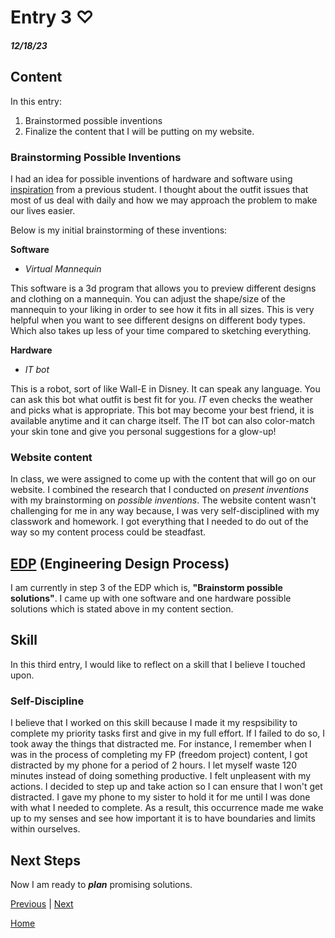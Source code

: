 # Entry 3 ♡
##### 12/18/23

## Content
In this entry:
1. Brainstormed possible inventions 
2. Finalize the content that I will be putting on my website. 

### Brainstorming Possible Inventions 

I had an idea for possible inventions of hardware and software using <ins>[inspiration](https://chanryc9471.github.io/sep10-freedom-project/#hardware)</ins> from a previous student. I thought about the outfit issues that most of us deal with daily and how we may approach the problem to make our lives easier.

 Below is my initial brainstorming of these inventions:

 **Software**
- _Virtual Mannequin_

This software is a 3d program that allows you to preview different designs and clothing on a mannequin. You can adjust the shape/size of the mannequin to your liking in order to see how it fits in all sizes. This is very helpful when you want to see different designs on different body types. Which also takes up less of your time compared to sketching everything. 


**Hardware** 

- _IT bot_

This is a robot, sort of like Wall-E in Disney. It can speak any language. 
You can ask this bot what outfit is best fit for you. _IT_ even checks the weather and picks what is appropriate. 
This bot may become your best friend, it is available anytime and it can charge itself. The IT bot can also color-match your skin tone and give you personal suggestions for a glow-up!



### Website content 

In class, we were assigned to come up with the content that will go on our website. I combined the research that I conducted on _present inventions_ with my brainstorming on _possible inventions_. The website content wasn't challenging for me in any way because, I was very self-disciplined with my classwork and homework. I got everything that I needed to do out of the way so my content process could be steadfast. 

## [EDP](https://hstatsep.github.io/students/#edp) (Engineering Design Process)

I am currently in step 3 of the EDP which is, **"Brainstorm possible solutions"**. I came up with one software and one hardware possible solutions which is stated above in my content section. 

## Skill
In this third entry, I would like to reflect on a skill that I believe I touched upon. 

### Self-Discipline

I believe that I worked on this skill because I made it my respsibility to complete my priority tasks first and give in my full effort. If I failed to do so, I took away the things that distracted me. For instance, I remember when I was in the process of completing my FP (freedom project) content, I got distracted by my phone for a period of 2 hours. I let myself waste 120 minutes instead of doing something productive. I felt unpleasent with my actions. I decided to step up and take action so I can ensure that I won't get distracted. I gave my phone to my sister to hold it for me until I was done with what I needed to complete. As a result, this occurrence made me wake up to my senses and see how important it is to have boundaries and limits within ourselves.

## Next Steps 
Now I am ready to _**plan**_ promising solutions.


[Previous](entry02.md) | [Next](entry04.md)

[Home](../README.md)
